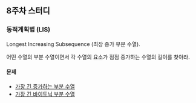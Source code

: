 ## 8주차 스터디

### 동적계획법 (LIS)
Longest Increasing Subsequence (최장 증가 부분 수열). 

어떤 수열의 부분 수열이면서 각 수열의 요소가 점점 증가하는 수열의 길이를 찾아라.

#### 문제
- [가장 긴 증가하는 부분 수열](https://www.acmicpc.net/problem/11053)
- [가장 긴 바이토닉 부분 수열](https://www.acmicpc.net/problem/11054)